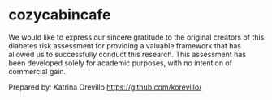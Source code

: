 # cozycabincafe
 We would like to express our sincere gratitude to the original creators of this diabetes risk assessment for providing a valuable framework that has allowed us to successfully conduct this research. This assessment has been developed solely for academic purposes, with no intention of commercial gain.
 
 Prepared by: Katrina Orevillo https://github.com/korevillo/

